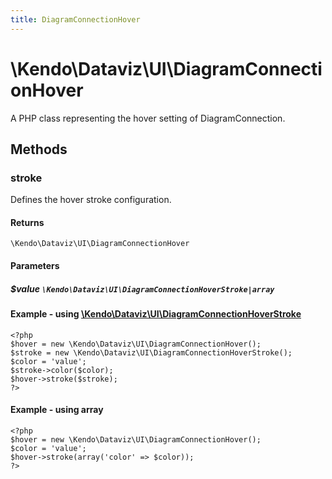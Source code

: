 ```yaml
---
title: DiagramConnectionHover
---
```


# \Kendo\Dataviz\UI\DiagramConnectionHover

A PHP class representing the hover setting of DiagramConnection.


## Methods

### stroke

Defines the hover stroke configuration.

#### Returns
`\Kendo\Dataviz\UI\DiagramConnectionHover`

#### Parameters

##### $value `\Kendo\Dataviz\UI\DiagramConnectionHoverStroke|array`


#### Example - using [\Kendo\Dataviz\UI\DiagramConnectionHoverStroke](/kendo-ui/api/wrappers/php/Kendo/Dataviz/UI/DiagramConnectionHoverStroke)
    <?php
    $hover = new \Kendo\Dataviz\UI\DiagramConnectionHover();
    $stroke = new \Kendo\Dataviz\UI\DiagramConnectionHoverStroke();
    $color = 'value';
    $stroke->color($color);
    $hover->stroke($stroke);
    ?>

#### Example - using array

    <?php
    $hover = new \Kendo\Dataviz\UI\DiagramConnectionHover();
    $color = 'value';
    $hover->stroke(array('color' => $color));
    ?>

